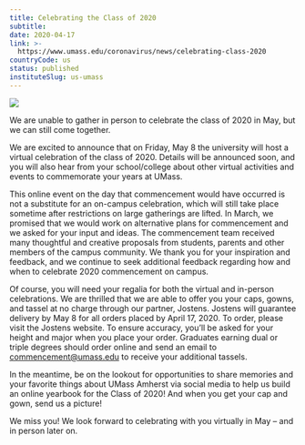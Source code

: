 ```yaml
---
title: Celebrating the Class of 2020
subtitle: 
date: 2020-04-17
link: >-
  https://www.umass.edu/coronavirus/news/celebrating-class-2020
countryCode: us
status: published
instituteSlug: us-umass
---
```

![](https://www.umass.edu/coronavirus/sites/default/files/socialmedia/facebook.png)

We are unable to gather in person to celebrate the class of 2020 in May, but we can still come together.



We are excited to announce that on Friday, May 8 the university will host a virtual celebration of the class of 2020. Details will be announced soon, and you will also hear from your school/college about other virtual activities and events to commemorate your years at UMass.



This online event on the day that commencement would have occurred is not a substitute for an on-campus celebration, which will still take place sometime after restrictions on large gatherings are lifted. In March, we promised that we would work on alternative plans for commencement and we asked for your input and ideas. The commencement team received many thoughtful and creative proposals from students, parents and other members of the campus community. We thank you for your inspiration and feedback, and we continue to seek additional feedback regarding how and when to celebrate 2020 commencement on campus.



Of course, you will need your regalia for both the virtual and in-person celebrations. We are thrilled that we are able to offer you your caps, gowns, and tassel at no charge through our partner, Jostens. Jostens will guarantee delivery by May 8 for all orders placed by April 17, 2020. To order, please visit the Jostens website. To ensure accuracy, you’ll be asked for your height and major when you place your order. Graduates earning dual or triple degrees should order online and send an email to commencement@umass.edu to receive your additional tassels.



In the meantime, be on the lookout for opportunities to share memories and your favorite things about UMass Amherst via social media to help us build an online yearbook for the Class of 2020! And when you get your cap and gown, send us a picture!



We miss you! We look forward to celebrating with you virtually in May – and in person later on.